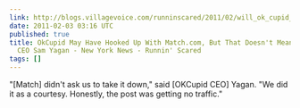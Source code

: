 ```yaml
---
link: http://blogs.villagevoice.com/runninscared/2011/02/will_ok_cupid_f.php
date: 2011-02-03 03:16 UTC
published: true
title: OkCupid May Have Hooked Up With Match.com, But That Doesn't Mean Change, Says
  CEO Sam Yagan - New York News - Runnin' Scared
tags: []
---
```


"[Match] didn't ask us to take it down," said [OKCupid CEO] Yagan. "We did it as a courtesy. Honestly, the post was getting no traffic."
